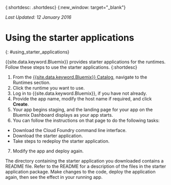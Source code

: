 {:shortdesc: .shortdesc}
{:new_window: target="_blank"}

*Last Updated: 12 January 2016*

# Using the starter applications
{: #using_starter_applications}

{{site.data.keyword.Bluemix}} provides starter applications for the runtimes.
Follow these steps to use the starter applications.
{:shortdesc}

1. From the [{{site.data.keyword.Bluemix}} Catalog](https://console.{DomainName}/catalog/),
navigate to the Runtimes section.
2. Click the runtime you want to use.
3. Log in to {{site.data.keyword.Bluemix}}, if you have not already.
4. Provide the app name, modify the host name if required, and click **Create**.
5. Your app begins staging, and the landing page for your app on the Bluemix Dashboard displays as your app starts.
6. You can follow the instructions on that page to do the following tasks:
  * Download the Cloud Foundry command line interface.
  * Download the starter application.
  * Take steps to redeploy the starter application.
7. Modify the app and deploy again.

The directory containing the starter application you downloaded contains a README file.  Refer to the README for a description of the files in the starter application package.  Make changes to the code, deploy the application again, then see the effect in your running app.  
